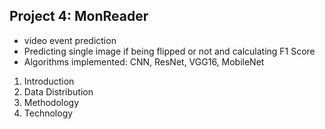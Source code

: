 ## Project 4: MonReader 
 - video event prediction
- Predicting single image if being flipped or not and calculating F1 Score
 - Algorithms implemented: CNN, ResNet, VGG16, MobileNet
1. Introduction
2. Data Distribution
3. Methodology
4. Technology
